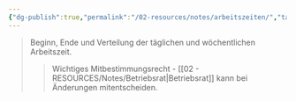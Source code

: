```yaml
---
{"dg-publish":true,"permalink":"/02-resources/notes/arbeitszeiten/","tags":["betriebsrat/mitbestimmung","arbeitsorganisation","arbeitsrecht"],"noteIcon":"","updated":"2025-09-05T10:12:28.200+02:00"}
---
```


>Beginn, Ende und Verteilung der täglichen und wöchentlichen Arbeitszeit.
>>Wichtiges Mitbestimmungsrecht - [[02 - RESOURCES/Notes/Betriebsrat\|Betriebsrat]] kann bei Änderungen mitentscheiden.